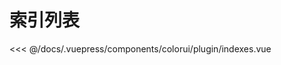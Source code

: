 # 索引列表

<baseComponent-codeBox
  title=""
  description="scroll-view 的滚动效果无法展示"
  onlineLink="">
  <!--<colorui-plugin-indexes/>-->
  <!-- 这里直接设置 引入的展示代码 ；注意引入代码一定不能缩进！！！否则不能生效！-->
  <highlight-code slot="codeText" lang="vue">
<<< @/docs/.vuepress/components/colorui/plugin/indexes.vue
  </highlight-code>
</baseComponent-codeBox>